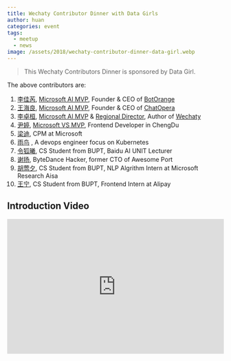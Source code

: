 ```yaml
---
title: Wechaty Contributor Dinner with Data Girls
author: huan
categories: event
tags:
  - meetup
  - news
image: /assets/2018/wechaty-contributor-dinner-data-girl.webp
---
```


> This Wechaty Contributors Dinner is sponsored by Data Girl.

The above contributors are:

1. [李佳芮](https://github.com/lijiarui), [Microsoft AI MVP](https://mvp.microsoft.com/en-us/PublicProfile/5003226), Founder & CEO of [BotOrange](http://botorange.com)
2. [王海良](https://github.com/samurais), [Microsoft AI MVP](https://mvp.microsoft.com/en-us/PublicProfile/5003060), Founder & CEO of [ChatOpera](https://www.chatopera.com/)
3. [李卓桓](https://github.com/huan), [Microsoft AI MVP](https://mvp.microsoft.com/en-us/PublicProfile/5003061) & [Regional Director](https://rd.microsoft.com/en-us/huan-li), Author of [Wechaty](https://github.com/wechaty/wechaty)
4. [尹婷](https://github.com/TingYinHelen), [Microsoft VS MVP](https://mvp.microsoft.com/zh-cn/PublicProfile/5003059), Frontend Developer in ChengDu
5. [梁迪](https://www.linkedin.com/in/christina-liang-590575147/), CPM at Microsoft
6. [雨鸟](https://github.com/rainbird) , A devops engineer focus on Kubernetes
7. [令狐曦](https://github.com/Linghuxi), CS Student from BUPT, Baidu AI UNIT Lecturer
8. [谢扬](https://github.com/leinue), ByteDance Hacker, former CTO of Awesome Port
9. [胡莺夕](https://github.com/huyingxi), CS Student from BUPT, NLP Algrithm Intern at Microsoft Research Aisa
10. [王宁](https://github.com/wnbupt), CS Student from BUPT, Frontend Intern at Alipay

## Introduction Video

<div class="video-container" style="
    position: relative;
    padding-bottom:56.25%;
    padding-top:30px;
    height:0;
    overflow:hidden;
">
<iframe width="560" height="315" src="https://www.youtube.com/embed/MrlO0gjDe-E" frameborder="0" allowfullscreen="" style="
    position: absolute;
    top:0;
    left:0;
    width:100%;
    height:100%;
"></iframe></div>

